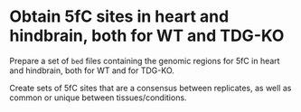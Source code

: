 
# Obtain 5fC sites in heart and hindbrain, both for WT and TDG-KO

Prepare a set of `bed` files containing the genomic regions for 5fC in 
heart and hindbrain, both for WT and for TDG-KO.

Create sets of 5fC sites that are a consensus between replicates, as well as 
common or unique between tissues/conditions. 

